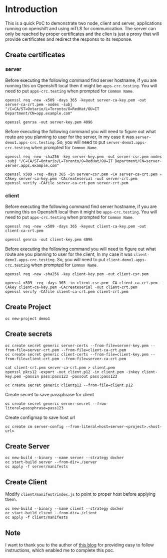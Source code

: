 # Introduction
This is a quick PoC to demonstrate two node, client and server, applications running on openshift and using mTLS for communication. The server can only be reached by proper certificates and the clien is just a proxy that will provide certificates and redirect the responss to its response.

 
## Create certificates
### server
Before executing the following command find server hostname, if you are running this on Openshift local then it might be `apps-crc.testing`. You will need to put `apps-crc.testing` when prompted for `Common Name`.
```
openssl req -new -x509 -days 365 -keyout server-ca-key.pem -out server-ca-crt.pem -nodes -subj "/C=CA/ST=Ontario/L=Toronto/O=RedHat/OU=IT Department/CN=app.example.com"
```

```
openssl genrsa -out server-key.pem 4096
```

Before executing the following command you will need to figure out what route are you planning to user for the server, In my case it was `server-demo1.apps-crc.testing`. So, you will need to put `server-demo1.apps-crc.testing` when prompted for `Common Name`.
```
openssl req -new -sha256 -key server-key.pem -out server-csr.pem nodes -subj "/C=CA/ST=Ontario/L=Toronto/O=RedHat/OU=IT Department/CN=server-server.apps.example.com"
```

```
openssl x509 -req -days 365 -in server-csr.pem -CA server-ca-crt.pem -CAkey server-ca-key.pem -CAcreateserial -out server-crt.pem
openssl verify -CAfile server-ca-crt.pem server-crt.pem
```

### client
Before executing the following command find server hostname, if you are running this on Openshift local then it might be `apps-crc.testing`. You will need to put `apps-crc.testing` when prompted for `Common Name`.
```
openssl req -new -x509 -days 365 -keyout client-ca-key.pem -out client-ca-crt.pem
```

```
openssl genrsa -out client-key.pem 4096
```


Before executing the following command you will need to figure out what route are you planning to user for the client, In my case it was `client-demo1.apps-crc.testing`. So, you will need to put `client-demo1.apps-crc.testing` when prompted for `Common Name`.
```
openssl req -new -sha256 -key client-key.pem -out client-csr.pem
```

```
openssl x509 -req -days 365 -in client-csr.pem -CA client-ca-crt.pem -CAkey client-ca-key.pem -CAcreateserial -out client-crt.pem
openssl verify -CAfile client-ca-crt.pem client-crt.pem
```

## Create Project

```
oc new-project demo1
```

## Create secrets
```
oc create secret generic server-certs --from-file=server-key.pem --from-file=server-crt.pem --from-file=client-ca-crt.pem 
oc create secret generic client-certs --from-file=client-key.pem --from-file=client-crt.pem --from-file=server-ca-crt.pem 

cat client-crt.pem server-ca-crt.pem > client.pem
openssl pkcs12 -export -out client.p12 -in client.pem -inkey client-key.pem -passin pass:pass123 -passout pass:pass123

oc create secret generic clientp12 --from-file=client.p12

```

Create secret to save passphrase for client
```
oc create secret generic server-secret --from-literal=passphrase=pass123

```

Create configmap to save host url
```
oc create cm server-config --from-literal=host=server-<project>.<host-url>
```

## Create Server
```
oc new-build --binary --name server --strategy docker
oc start-build server --from-dir=./server
oc apply -f server/manifests
```

## Create Client
Modify `client/manifest/index.js` to point to proper host before applying them.

```
oc new-build --binary --name client --strategy docker
oc start-build client --from-dir=./client
oc apply -f client/manifests
```

## Note
I want to thank you to the author of [this blog](https://www.matteomattei.com/client-and-server-ssl-mutual-authentication-with-nodejs/) for providing easy to follow instructions, which enabled me to complete this poc. 


